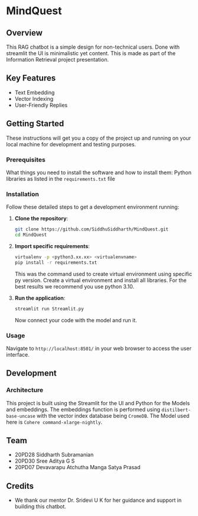 # MindQuest

## Overview

This RAG chatbot is a simple design for non-technical users. Done with streamlit the UI is minimalistic yet content. This is made as part of the Information Retrieval project presentation.

## Key Features

- Text Embedding
- Vector Indexing
- User-Friendly Replies

## Getting Started

These instructions will get you a copy of the project up and running on your local machine for development and testing purposes.

### Prerequisites

What things you need to install the software and how to install them:
Python libraries as listed in the `requirements.txt` file

### Installation

Follow these detailed steps to get a development environment running:

1. **Clone the repository**:

   ```bash
   git clone https://github.com/SiddhuSiddharth/MindQuest.git
   cd MindQuest
   ```

2. **Import specific requirements**:
  
   ```bash
   virtualenv -p <python3.xx.xx> <virtualenvname>
   pip install -r requirements.txt
   ```
   This was the command used to create virtual environment using specific py version. Create a virtual environment and install all libraries. For the best results we recommend you use python 3.10.
   
3. **Run the application**:
  
   ```bash
   streamlit run Streamlit.py
   ```
   Now connect your code with the model and run it. 

### Usage

Navigate to `http://localhost:8501/` in your web browser to access the user interface.

## Development

### Architecture

This project is built using the Streamlit for the UI and Python for the Models and embeddings. The embeddings function is performed using `distilbert-base-uncase` with the vector index database being `CromeDB`. The Model used here is `Cohere command-xlarge-nightly`.

## Team

- 20PD28 Siddharth Subramanian
- 20PD30 Sree Aditya G S
- 20PD07 Devavarapu Atchutha Manga Satya Prasad

## Credits

- We thank our mentor Dr. Sridevi U K for her guidance and support in building this chatbot.
